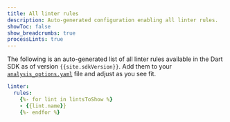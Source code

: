 ```yaml
---
title: All linter rules
description: Auto-generated configuration enabling all linter rules.
showToc: false
show_breadcrumbs: true
processLints: true
---
```


The following is an auto-generated list of all linter rules
available in the Dart SDK as of version `{{site.sdkVersion}}`.
Add them to your
[`analysis_options.yaml`](/tools/analysis) file
and adjust as you see fit.

```yaml title="analysis_options.yaml"
linter:
  rules:
    {%- for lint in lintsToShow %}
    - {{lint.name}}
    {%- endfor %}
```
